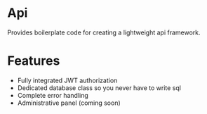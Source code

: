 # Api
Provides boilerplate code for creating a lightweight api framework. 

# Features
* Fully integrated JWT authorization
* Dedicated database class so you never have to write sql
* Complete error handling
* Administrative panel (coming soon)


